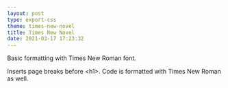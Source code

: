 ```yaml
---
layout: post
type: export-css
theme: times-new-novel
title: Times New Novel
date: 2021-03-17 17:23:32
---
```


Basic formatting with Times New Roman font.

Inserts page breaks before &lt;h1&gt;. Code is formatted with Times New Roman as well.

